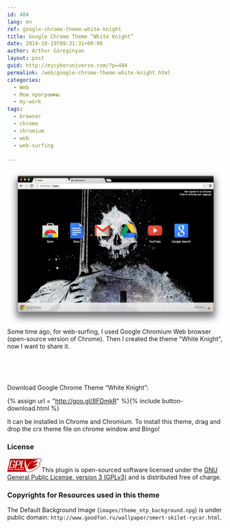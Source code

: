 ```yaml
---
id: 484
lang: en
ref: google-chrome-theme-white-knight
title: Google Chrome Theme “White Knight”
date: 2014-10-19T09:31:31+00:00
author: Arthur Gareginyan
layout: post
guid: http://mycyberuniverse.com/?p=484
permalink: /web/google-chrome-theme-white-knight.html
categories:
  - Web
  - Мои программы
  - my-work
tags:
  - browser
  - chrome
  - chromium
  - web
  - web-surfing

---
```


![White Night](/images/screenshot2-1024x742.png)
Some time ago, for web-surfing, I used Google Chromium Web browser (open-source version of Chrome). Then I created the theme "White Knight", now I want to share it.

<br/><br/><br/>

Download Google Chrome Theme “White Knight”:

{% assign url = "http://goo.gl/8FDmkR" %}{% include button-download.html %}

It can be installed in Chrome and Chromium. To install this theme, drag and drop the crx theme file on chrome window and Bingo!

### License

<img src="/images/gplv3-127x51.png" alt="gplv3" width="80" class="alignleft size-full" />This plugin is open-sourced software licensed under the <a href="http://www.gnu.org/licenses/gpl-3.0.html" title="GPLv3" target="_blank">GNU General Public License, version 3 (GPLv3)</a> and is distributed free of charge.

### Copyrights for Resources used in this theme

The Default Background Image (`images/theme_ntp_background.npg`) is under public domain: `http://www.goodfon.ru/wallpaper/smert-skilet-rycar.html`.

